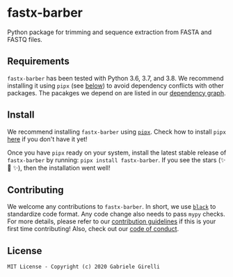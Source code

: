 # fastx-barber

Python package for trimming and sequence extraction from FASTA  and FASTQ files.

## Requirements

`fastx-barber` has been tested with Python 3.6, 3.7, and 3.8. We recommend installing it using `pipx` (see [below](#install)) to avoid dependency conflicts with other packages. The pacakges we depend on are listed in our [dependency graph](https://github.com/ggirelli/fastx-barber/network/dependencies).

## Install

We recommend installing `fastx-barber` using [`pipx`](https://github.com/pipxproject/pipx). Check how to install `pipx` [here](https://github.com/pipxproject/pipx#install-pipx) if you don't have it yet!

Once you have `pipx` ready on your system, install the latest stable release of `fastx-barber` by running: `pipx install fastx-barber`. If you see the stars (✨ 🌟 ✨), then the installation went well!

## Contributing

We welcome any contributions to `fastx-barber`. In short, we use [`black`](https://github.com/psf/black) to standardize code format. Any code change also needs to pass `mypy` checks. For more details, please refer to our [contribution guidelines](CONTRIBUTING.md) if this is your first time contributing! Also, check out our [code of conduct](CODE_OF_CONDUCT.md).

## License

`MIT License - Copyright (c) 2020 Gabriele Girelli`